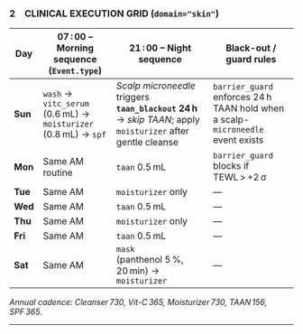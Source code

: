 ### 2 CLINICAL EXECUTION GRID (`domain="skin"`)

| Day     | 07 : 00 – Morning sequence (`Event.type`)                       | 21 : 00 – Night sequence                                                                                      | Black-out / guard rules                                                         |
| ------- | --------------------------------------------------------------- | ------------------------------------------------------------------------------------------------------------- | ------------------------------------------------------------------------------- |
| **Sun** | `wash` → `vitc_serum` (0.6 mL) → `moisturizer` (0.8 mL) → `spf` | *Scalp microneedle* triggers **`taan_blackout` 24 h** → *skip TAAN*; apply `moisturizer` after gentle cleanse | `barrier_guard` enforces 24 h TAAN hold when a scalp-`microneedle` event exists |
| **Mon** | Same AM routine                                                 | `taan` 0.5 mL                                                                                                 | `barrier_guard` blocks if TEWL > +2 σ                                           |
| **Tue** | Same AM                                                         | `moisturizer` only                                                                                            | —                                                                               |
| **Wed** | Same AM                                                         | `taan` 0.5 mL                                                                                                 | —                                                                               |
| **Thu** | Same AM                                                         | `moisturizer` only                                                                                            | —                                                                               |
| **Fri** | Same AM                                                         | `taan` 0.5 mL                                                                                                 | —                                                                               |
| **Sat** | Same AM                                                         | `mask` (panthenol 5 %, 20 min) → `moisturizer`                                                                | —                                                                               |

*Annual cadence: Cleanser 730, Vit-C 365, Moisturizer 730, TAAN 156, SPF 365.*

---
